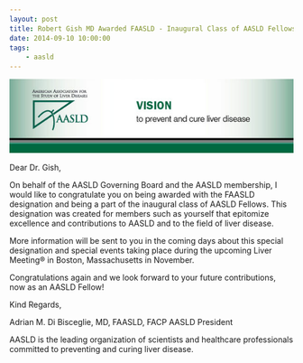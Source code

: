 ```yaml
---
layout: post
title: Robert Gish MD Awarded FAASLD - Inaugural Class of AASLD Fellows
date: 2014-09-10 10:00:00
tags:
    - aasld
---
```


![](/assets/images/robert-gish-md-awarded-faasld-inaugural-class-of-aasld-fellows.jpg)

Dear Dr. Gish,

On behalf of the AASLD Governing Board and the AASLD membership, I would like to congratulate you on being awarded with the FAASLD designation and being a part of the inaugural class of AASLD Fellows.  This designation was created for members such as yourself that epitomize excellence and contributions to AASLD and to the field of liver disease.

More information will be sent to you in the coming days about this special designation and special events taking place during the upcoming Liver Meeting® in Boston, Massachusetts in November.

Congratulations again and we look forward to your future contributions, now as an AASLD Fellow!

Kind Regards,

Adrian M. Di Bisceglie, MD, FAASLD, FACP
AASLD President

AASLD is the leading organization of scientists and healthcare professionals committed to preventing and curing liver disease.